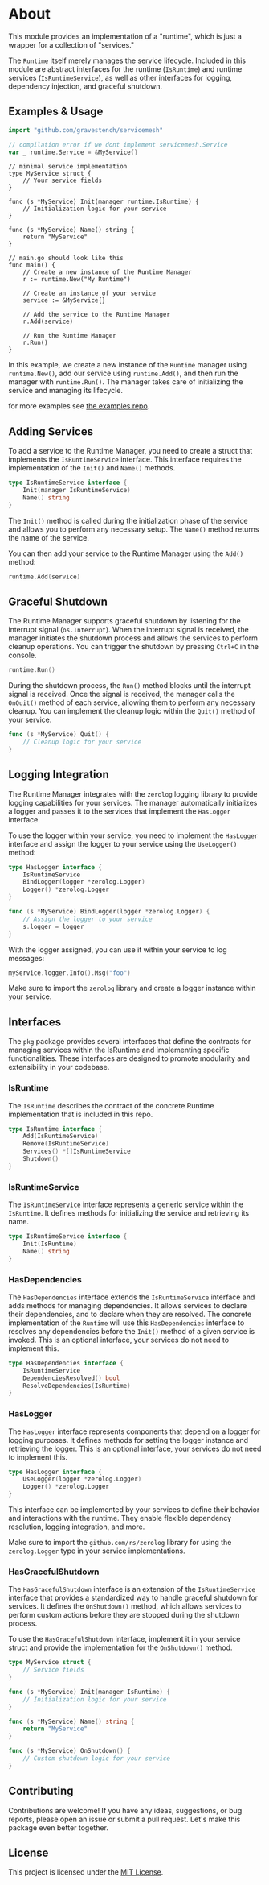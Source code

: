 # About

This module provides an implementation of a "runtime", which is just a wrapper 
for a collection of "services."

The `Runtime` itself merely manages the service lifecycle. Included in this
module are abstract interfaces for the runtime (`IsRuntime`) and runtime 
services (`IsRuntimeService`), as well as other interfaces for logging, 
dependency injection, and graceful shutdown.

## Examples & Usage
```go
import "github.com/gravestench/servicemesh"
```
```go
// compilation error if we dont implement servicemesh.Service
var _ runtime.Service = &MyService{}
```
```golang
// minimal service implementation
type MyService struct {
	// Your service fields
}

func (s *MyService) Init(manager runtime.IsRuntime) {
	// Initialization logic for your service
}

func (s *MyService) Name() string {
	return "MyService"
}
```
```golang
// main.go should look like this
func main() {
	// Create a new instance of the Runtime Manager
	r := runtime.New("My Runtime")

	// Create an instance of your service
	service := &MyService{}

	// Add the service to the Runtime Manager
	r.Add(service)

	// Run the Runtime Manager
	r.Run()
}
```

In this example, we create a new instance of the `Runtime` manager using `runtime.New()`,
add our service using `runtime.Add()`, and then run the manager with `runtime.Run()`.
The manager takes care of initializing the service and managing its lifecycle.

for more examples see [the examples repo](https://github.com/gravestench/runtime-examples).

## Adding Services

To add a service to the Runtime Manager, you need to create a struct that implements the
`IsRuntimeService` interface. This interface requires the implementation of the
`Init()` and `Name()` methods.

```go
type IsRuntimeService interface {
	Init(manager IsRuntimeService)
	Name() string
}
```

The `Init()` method is called during the initialization phase of the service and allows
you to perform any necessary setup. The `Name()` method returns the name of the service.

You can then add your service to the Runtime Manager using the `Add()` method:

```go
runtime.Add(service)
```

## Graceful Shutdown

The Runtime Manager supports graceful shutdown by listening for the interrupt signal
(`os.Interrupt`). When the interrupt signal is received, the manager initiates the
shutdown process and allows the services to perform cleanup operations. You can trigger
the shutdown by pressing `Ctrl+C` in the console.

```go
runtime.Run()
```

During the shutdown process, the `Run()` method blocks until the interrupt signal is
received. Once the signal is received, the manager calls the `OnQuit()` method of each
service, allowing them to perform any necessary cleanup. You can implement the cleanup
logic within the `Quit()` method of your service.

```go
func (s *MyService) Quit() {
	// Cleanup logic for your service
}
```

## Logging Integration

The Runtime Manager integrates with the `zerolog` logging library to provide logging
capabilities for your services. The manager automatically initializes a logger and passes
it to the services that implement the `HasLogger` interface.

To use the logger within your service, you need to implement the `HasLogger` interface
and assign the logger to your service using the `UseLogger()` method:

```go
type HasLogger interface {
    IsRuntimeService
    BindLogger(logger *zerolog.Logger)
    Logger() *zerolog.Logger
}
```

```go
func (s *MyService) BindLogger(logger *zerolog.Logger) {
	// Assign the logger to your service
	s.logger = logger
}
```

With the logger assigned, you can use it within your service to log messages:

```go
myService.logger.Info().Msg("foo")
```

Make sure to import the `zerolog` library and create a logger instance within your
service.

## Interfaces

The `pkg` package provides several interfaces that define the contracts for managing
services within the IsRuntime and implementing specific functionalities. These
interfaces are designed to promote modularity and extensibility in your codebase.

### IsRuntime

The `IsRuntime` describes the contract of the concrete Runtime implementation that
is included in this repo.

```go
type IsRuntime interface {
    Add(IsRuntimeService)
    Remove(IsRuntimeService)
    Services() *[]IsRuntimeService
    Shutdown()
}
```

### IsRuntimeService

The `IsRuntimeService` interface represents a generic service within the
`IsRuntime`. It defines methods for initializing the service and retrieving its
name.

```go
type IsRuntimeService interface {
    Init(IsRuntime)
    Name() string
}
```

### HasDependencies

The `HasDependencies` interface extends the `IsRuntimeService` interface and
adds methods for managing dependencies. It allows services to declare their dependencies,
and to declare when they are resolved. The concrete implementation of the `Runtime` will
use this `HasDependencies` interface to resolves any dependencies before the `Init()`
method of a given service is invoked. This is an optional interface, your services do not
need to implement this.

```go
type HasDependencies interface {
	IsRuntimeService
    DependenciesResolved() bool
    ResolveDependencies(IsRuntime)
}
```

### HasLogger

The `HasLogger` interface represents components that depend on a logger for logging
purposes. It defines methods for setting the logger instance and retrieving the logger.
This is an optional interface, your services do not need to implement this.

```go
type HasLogger interface {
    UseLogger(logger *zerolog.Logger)
    Logger() *zerolog.Logger
}
```

This interface can be implemented by your services to define their behavior and
interactions with the runtime. They enable flexible dependency resolution,
logging integration, and more.

Make sure to import the `github.com/rs/zerolog` library for using the `zerolog.Logger`
type in your service implementations.

### HasGracefulShutdown

The `HasGracefulShutdown` interface is an extension of the `IsRuntimeService`
interface that provides a standardized way to handle graceful shutdown for services. It
defines the `OnShutdown()` method, which allows services to perform custom actions before
they are stopped during the shutdown process.

To use the `HasGracefulShutdown` interface, implement it in your service struct and
provide the implementation for the `OnShutdown()` method.

```go
type MyService struct {
	// Service fields
}

func (s *MyService) Init(manager IsRuntime) {
	// Initialization logic for your service
}

func (s *MyService) Name() string {
	return "MyService"
}

func (s *MyService) OnShutdown() {
	// Custom shutdown logic for your service
}
```

## Contributing

Contributions are welcome! If you have any ideas, suggestions, or bug reports, please
open an issue or submit a pull request. Let's make this package even better together.

## License

This project is licensed under the [MIT License](LICENSE).